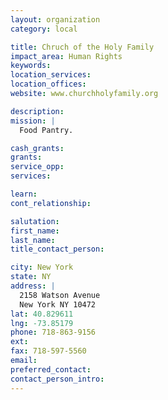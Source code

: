```yaml
---
layout: organization
category: local

title: Chruch of the Holy Family
impact_area: Human Rights
keywords: 
location_services: 
location_offices: 
website: www.churchholyfamily.org

description: 
mission: |
  Food Pantry.

cash_grants: 
grants: 
service_opp: 
services: 

learn: 
cont_relationship: 

salutation: 
first_name: 
last_name: 
title_contact_person: 

city: New York
state: NY
address: |
  2158 Watson Avenue  
  New York NY 10472
lat: 40.829611
lng: -73.85179
phone: 718-863-9156
ext: 
fax: 718-597-5560
email: 
preferred_contact: 
contact_person_intro: 
---
```

